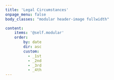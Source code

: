 ```yaml
---
title: 'Legal Circumstances'
onpage_menu: false
body_classes: "modular header-image fullwidth"

content:
    items: '@self.modular'
    order:
        by: date
        dir: asc
        custom:
          - _1st
          - _2nd
          - _3rd
          - _4th
---
```

